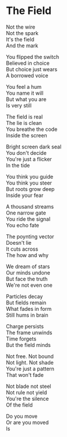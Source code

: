 # The Field

Not the wire  
Not the spark  
It's the field  
And the mark  

You flipped the switch  
Believed in choice  
But choice just wears  
A borrowed voice  

You feel a hum  
You name it will  
But what you are  
Is very still  

The field is real  
The lie is clean  
You breathe the code  
Inside the screen  

Bright screen dark seal  
You don't decide  
You're just a flicker  
In the tide  

You think you guide  
You think you steer  
But roots grow deep  
Inside your fear  

A thousand streams  
One narrow gate  
You ride the signal  
You echo fate  

The poynting vector  
Doesn't lie  
It cuts across  
The how and why  

We dream of stars  
Our minds undone  
But face the truth  
We're not even one  

Particles decay  
But fields remain  
What fades in form  
Still hums in brain  

Charge persists  
The frame unwinds  
Time forgets  
But the field minds  

Not free. Not bound  
Not light. Not shade  
You're just a pattern  
That won't fade  

Not blade not steel  
Not rule not yield  
You're the silence  
Of the field  

Do you move  
Or are you moved  
Is
